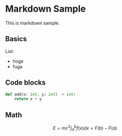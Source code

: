 # Markdown Sample

This is markdown sample.

## Basics

List:

* hoge
* fuga


## Code blocks

```python
def add(x: int, y: int) -> int:
    return x + y
```


## Math

```math
E = m c^2

\int_a^b f(x) dx = F(b) - F(a)
```
